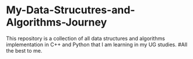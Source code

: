 # My-Data-Strucutres-and-Algorithms-Journey
This repository is a collection of all data structures and algorithms implementation in C++ and Python that I am learning in my UG studies.
#All the best to me.
